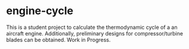 # engine-cycle
This is a student project to calculate the thermodynamic cycle of a an aircraft engine. Additionally, preliminary designs for compressor/turbine blades can be obtained. Work in Progress.
